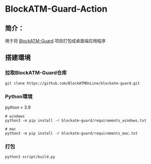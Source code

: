 # BlockATM-Guard-Action

## 简介：

用于将 [BlockATM-Guard](https://github.com/BlockATMOnLine/blockatm-guard) 项目打包成桌面端应用程序

## 搭建環境

### 拉取BlockATM-Guard仓库

```
git clone https://github.com/BlockATMOnLine/blockatm-guard.git
```

### Python環境

python > 3.9

```
# windows
python3 -m pip install -r blockatm-guard/requirements_windows.txt

# mac
python3 -m pip install -r blockatm-guard/requirements_mac.txt
```

### 打包

```
python3 script/build.py
```

